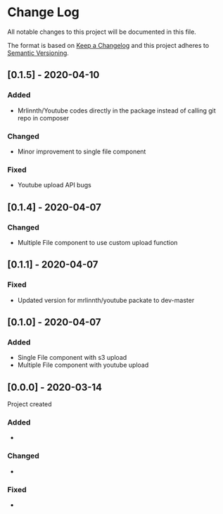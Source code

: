 # Change Log
All notable changes to this project will be documented in this file.

The format is based on [Keep a Changelog](http://keepachangelog.com/) and this project adheres to [Semantic Versioning](http://semver.org/).

## [0.1.5] - 2020-04-10

### Added
- Mrlinnth/Youtube codes directly in the package instead of calling git repo in composer

### Changed
- Minor improvement to single file component

### Fixed
- Youtube upload API bugs

## [0.1.4] - 2020-04-07

### Changed
- Multiple File component to use custom upload function

## [0.1.1] - 2020-04-07

### Fixed
- Updated version for mrlinnth/youtube packate to dev-master

## [0.1.0] - 2020-04-07

### Added
- Single File component with s3 upload
- Multiple File component with youtube upload

## [0.0.0] - 2020-03-14

Project created

### Added
-

### Changed
-

### Fixed
-
